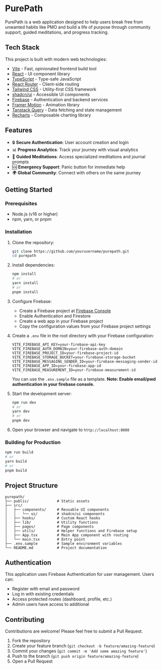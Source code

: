 

# PurePath

PurePath is a web application designed to help users break free from unwanted habits like PMO and build a life of purpose through community support, guided meditations, and progress tracking.



## Tech Stack

This project is built with modern web technologies:

- [Vite](https://vitejs.dev/) - Fast, opinionated frontend build tool
- [React](https://reactjs.org/) - UI component library
- [TypeScript](https://www.typescriptlang.org/) - Type-safe JavaScript
- [React Router](https://reactrouter.com/) - Client-side routing
- [Tailwind CSS](https://tailwindcss.com/) - Utility-first CSS framework
- [shadcn/ui](https://ui.shadcn.com/) - Accessible UI components
- [Firebase](https://firebase.google.com/) - Authentication and backend services
- [Framer Motion](https://www.framer.com/motion/) - Animation library
- [Tanstack Query](https://tanstack.com/query) - Data fetching and state management
- [Recharts](https://recharts.org/) - Composable charting library

## Features

- 🔒 **Secure Authentication**: User account creation and login
- 📊 **Progress Analytics**: Track your journey with visual analytics
- 🧘 **Guided Meditations**: Access specialized meditations and journal prompts 
- 🆘 **Emergency Support**: Panic button for immediate help
- 🌍 **Global Community**: Connect with others on the same journey



## Getting Started

### Prerequisites

- Node.js (v16 or higher)
- npm, yarn, or pnpm

### Installation

1. Clone the repository:
   ```bash
   git clone https://github.com/yourusername/purepath.git
   cd purepath
   ```

2. Install dependencies:
   ```bash
   npm install
   # or
   yarn install
   # or
   pnpm install
   ```

3. Configure Firebase:
   - Create a Firebase project at [Firebase Console](https://console.firebase.google.com/)
   - Enable Authentication and Firestore
   - Create a web app in your Firebase project
   - Copy the configuration values from your Firebase project settings
   
4. Create a `.env` file in the root directory with your Firebase configuration:
   ```
   VITE_FIREBASE_API_KEY=your-firebase-api-key
   VITE_FIREBASE_AUTH_DOMAIN=your-firebase-auth-domain
   VITE_FIREBASE_PROJECT_ID=your-firebase-project-id
   VITE_FIREBASE_STORAGE_BUCKET=your-firebase-storage-bucket
   VITE_FIREBASE_MESSAGING_SENDER_ID=your-firebase-messaging-sender-id
   VITE_FIREBASE_APP_ID=your-firebase-app-id
   VITE_FIREBASE_MEASUREMENT_ID=your-firebase-measurement-id
   ```

   You can use the `.env.sample` file as a template.
**Note: Enable email/pwd authentication in your firebase console.**

6. Start the development server:
   ```bash
   npm run dev
   # or
   yarn dev
   # or
   pnpm dev
   ```

7. Open your browser and navigate to `http://localhost:8080`

### Building for Production

```bash
npm run build
# or
yarn build
# or
pnpm build
```

## Project Structure

```
purepath/
├── public/             # Static assets
├── src/
│   ├── components/     # Reusable UI components
│   │   └── ui/         # shadcn/ui components
│   ├── hooks/          # Custom React hooks
│   ├── lib/            # Utility functions
│   ├── pages/          # Page components
│   ├── utils/          # Helper functions and Firebase setup
│   ├── App.tsx         # Main App component with routing
│   └── main.tsx        # Entry point
├── .env.sample         # Sample environment variables
└── README.md           # Project documentation
```

## Authentication

This application uses Firebase Authentication for user management. Users can:
- Register with email and password
- Log in with existing credentials
- Access protected routes (dashboard, profile, etc.)
- Admin users have access to additional 

## Contributing

Contributions are welcome! Please feel free to submit a Pull Request.

1. Fork the repository
2. Create your feature branch (`git checkout -b feature/amazing-feature`)
3. Commit your changes (`git commit -m 'Add some amazing feature'`)
4. Push to the branch (`git push origin feature/amazing-feature`)
5. Open a Pull Request
